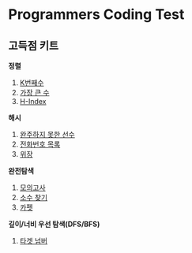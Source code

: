# Programmers Coding Test

## 고득점 키트

**정렬**
1. [K번째수](https://github.com/WoodysCloud/Algorithm/blob/main/Programmers/%EC%A0%95%EB%A0%AC/K%EB%B2%88%EC%A7%B8%EC%88%98.ipynb)
2. [가장 큰 수](https://github.com/WoodysCloud/Algorithm/blob/main/Programmers/%EC%A0%95%EB%A0%AC/%EA%B0%80%EC%9E%A5%20%ED%81%B0%20%EC%88%98.ipynb)
3. [H-Index](https://github.com/WoodysCloud/Algorithm/blob/main/Programmers/%EC%A0%95%EB%A0%AC/H-Index.ipynb)

**해시**
1. [완주하지 못한 선수](https://github.com/WoodysCloud/Algorithm/blob/main/Programmers/%ED%95%B4%EC%8B%9C/%EC%99%84%EC%A3%BC%ED%95%98%EC%A7%80%20%EB%AA%BB%ED%95%9C%20%EC%84%A0%EC%88%98.ipynb)
2. [전화번호 목록](https://github.com/WoodysCloud/Algorithm/blob/main/Programmers/%ED%95%B4%EC%8B%9C/%EC%A0%84%ED%99%94%EB%B2%88%ED%98%B8%20%EB%AA%A9%EB%A1%9D.ipynb)
3. [위장](https://github.com/WoodysCloud/Algorithm/blob/main/Programmers/%ED%95%B4%EC%8B%9C/%EC%9C%84%EC%9E%A5.ipynb)

**완전탐색**
1. [모의고사](https://github.com/WoodysCloud/Algorithm/blob/main/Programmers/%EC%99%84%EC%A0%84%ED%83%90%EC%83%89/%EB%AA%A8%EC%9D%98%EA%B3%A0%EC%82%AC.ipynb)
2. [소수 찾기](https://github.com/WoodysCloud/Algorithm/blob/main/Programmers/%EC%99%84%EC%A0%84%ED%83%90%EC%83%89/%EC%86%8C%EC%88%98%20%EC%B0%BE%EA%B8%B0.ipynb)
3. [카펫](https://github.com/WoodysCloud/Algorithm/blob/main/Programmers/%EC%99%84%EC%A0%84%ED%83%90%EC%83%89/%EC%B9%B4%ED%8E%AB.ipynb)

**깊이/너비 우선 탐색(DFS/BFS)**
1. [타겟 넘버](https://github.com/WoodysCloud/Algorithm/blob/main/Programmers/DFS_BFS/%ED%83%80%EA%B2%9F%20%EB%84%98%EB%B2%84.ipynb)
